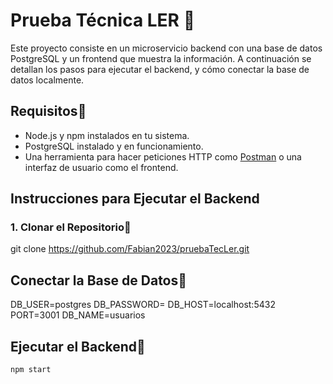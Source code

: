 # Prueba Técnica LER 💫

Este proyecto consiste en un microservicio backend con una base de datos PostgreSQL y un frontend que muestra la información. A continuación se detallan los pasos para ejecutar  el backend, y cómo conectar la base de datos localmente.


## Requisitos🚀

- Node.js y npm instalados en tu sistema.
- PostgreSQL instalado y en funcionamiento.
- Una herramienta para hacer peticiones HTTP como [Postman](https://www.postman.com/) o una interfaz de usuario como el frontend.
  
## Instrucciones para Ejecutar el Backend

### 1. Clonar el Repositorio💫
git clone https://github.com/Fabian2023/pruebaTecLer.git

## Conectar la Base de Datos🚀

DB_USER=postgres
DB_PASSWORD=
DB_HOST=localhost:5432
PORT=3001
DB_NAME=usuarios

## Ejecutar el Backend💫
```bash
npm start




